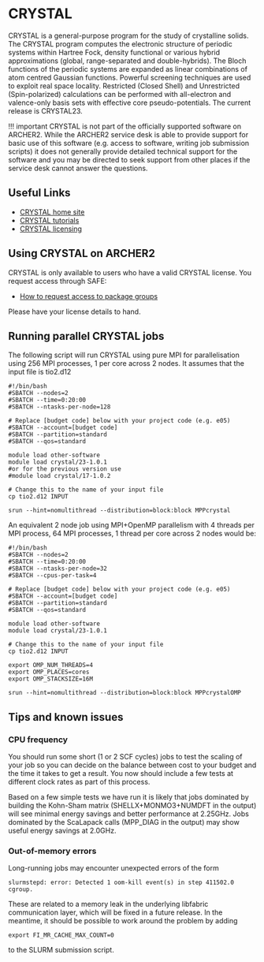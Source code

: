 # CRYSTAL

CRYSTAL is a general-purpose program for the study of crystalline solids. The
CRYSTAL program computes the electronic structure of periodic systems within
Hartree Fock, density functional or various hybrid approximations (global,
range-separated and double-hybrids). The Bloch functions of the periodic
systems are expanded as linear combinations of atom centred Gaussian
functions. Powerful screening techniques are used to exploit real space
locality. Restricted (Closed Shell) and Unrestricted (Spin-polarized)
calculations can be performed with all-electron and valence-only basis sets
with effective core pseudo-potentials. The current release is CRYSTAL23.

!!! important
    CRYSTAL is not part of the officially supported
    software on ARCHER2. While the ARCHER2 service desk is able to provide
    support for basic use of this software (e.g. access to software, writing
    job submission scripts) it does not generally provide detailed technical
    support for the software and you may be directed to seek support from
    other places if the service desk cannot answer the questions.

## Useful Links

- [CRYSTAL home site](https://www.crystal.unito.it)
- [CRYSTAL tutorials](http://tutorials.crystalsolutions.eu)
- [CRYSTAL licensing](http://www.crystalsolutions.eu)

## Using CRYSTAL on ARCHER2

CRYSTAL is only available to users who have a valid CRYSTAL license. You 
request access through SAFE:

- [How to request access to package groups](https://epcced.github.io/safe-docs/safe-for-users/#how-to-request-access-to-a-package-group-licensed-software-or-restricted-features)

Please have your license details to hand.

## Running parallel CRYSTAL jobs

The following script will run CRYSTAL using pure MPI for parallelisation
using 256 MPI processes, 1 per core across 2 nodes. It
assumes that the input file is tio2.d12

```slurm
#!/bin/bash
#SBATCH --nodes=2
#SBATCH --time=0:20:00
#SBATCH --ntasks-per-node=128

# Replace [budget code] below with your project code (e.g. e05)
#SBATCH --account=[budget code]
#SBATCH --partition=standard
#SBATCH --qos=standard

module load other-software
module load crystal/23-1.0.1
#or for the previous version use
#module load crystal/17-1.0.2

# Change this to the name of your input file
cp tio2.d12 INPUT

srun --hint=nomultithread --distribution=block:block MPPcrystal
```

An equivalent 2 node job using MPI+OpenMP parallelism with 4 threads per
MPI process, 64 MPI processes, 1 thread per core across 2 nodes would be:

```slurm
#!/bin/bash
#SBATCH --nodes=2
#SBATCH --time=0:20:00
#SBATCH --ntasks-per-node=32
#SBATCH --cpus-per-task=4

# Replace [budget code] below with your project code (e.g. e05)
#SBATCH --account=[budget code]
#SBATCH --partition=standard
#SBATCH --qos=standard

module load other-software
module load crystal/23-1.0.1

# Change this to the name of your input file
cp tio2.d12 INPUT

export OMP_NUM_THREADS=4
export OMP_PLACES=cores
export OMP_STACKSIZE=16M

srun --hint=nomultithread --distribution=block:block MPPcrystalOMP
```

## Tips and known issues

### CPU frequency

You should run some short (1 or 2 SCF cycles) jobs to test the scaling of your
job so you can decide on the balance between cost to your budget and the time
it takes to get a result. You now should include a few tests at different
clock rates as part of this process.

Based on a few simple tests we have run it is likely that jobs dominated by
building the Kohn-Sham matrix (SHELLX+MONMO3+NUMDFT in the output) will see
minimal energy savings and better performance at 2.25GHz. Jobs dominated by
the ScaLapack calls (MPP_DIAG in the output) may show useful energy savings at
2.0GHz.

### Out-of-memory errors

Long-running jobs may encounter unexpected errors of the form
```
slurmstepd: error: Detected 1 oom-kill event(s) in step 411502.0 cgroup.
```
These are related to a memory leak in the underlying libfabric communication
layer, which will be fixed in a future release. In the meantime, it should
be possible to work around the problem by adding
```
export FI_MR_CACHE_MAX_COUNT=0 
```
to the SLURM submission script.

